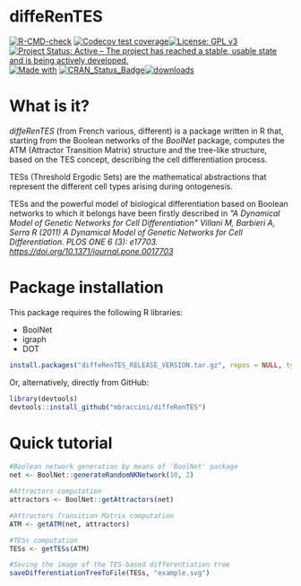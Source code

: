 # diffeRenTES
<!---
[![Build Status](https://travis-ci.com/mbraccini/diffeRenTES.svg?branch=master)](https://travis-ci.com/mbraccini/diffeRenTES)
![Build Status GitHub Actions](https://github.com/mbraccini/diffeRenTES/actions/workflows/r.yml/badge.svg)
-->

<!-- badges: start -->
[![R-CMD-check](https://github.com/mbraccini/diffeRenTES/workflows/R-CMD-check/badge.svg)](https://github.com/mbraccini/diffeRenTES/actions) [![Codecov test coverage](https://codecov.io/gh/mbraccini/diffeRenTES/branch/master/graph/badge.svg)](https://app.codecov.io/gh/mbraccini/diffeRenTES?branch=master)[![License: GPL v3](https://img.shields.io/badge/License-GPLv3-blue.svg)](https://www.gnu.org/licenses/gpl-3.0)
[![Project Status: Active – The project has reached a stable, usable state and is being actively developed.](https://www.repostatus.org/badges/latest/active.svg)](https://www.repostatus.org/#active)[![Made with](https://img.shields.io/badge/Made%20with-♥%20and%20R-%3CCOLOR%3E)](https://github.com/mbraccini/diffeRenTES/)
[![CRAN\_Status\_Badge](https://www.r-pkg.org/badges/version/diffeRenTES)](https://cran.r-project.org/package=diffeRenTES)[![downloads](https://cranlogs.r-pkg.org/badges/grand-total/diffeRenTES)](https://cranlogs.r-pkg.org/badges/grand-total/diffeRenTES)
<!-- badges: end -->


# What is it?
*diffeRenTES* (from French various, different) is a package written in R that, starting from the Boolean networks of the *BoolNet* package, computes the ATM (Attractor Transition Matrix) structure and the tree-like structure, based on the TES concept, describing the cell differentiation process.

TESs (Threshold Ergodic Sets) are the mathematical abstractions that represent the different cell types arising during ontogenesis.

TESs and the powerful model of biological differentiation based on Boolean networks to which it belongs have been firstly described in *"A Dynamical Model of Genetic Networks for Cell Differentiation" Villani M, Barbieri A, Serra R (2011) A Dynamical Model of Genetic Networks for Cell Differentiation. PLOS ONE 6 (3): e17703. <https://doi.org/10.1371/journal.pone.0017703>*

# Package installation

This package requires the following R libraries:

- BoolNet
- igraph
- DOT

```r
install.packages("diffeRenTES_RELEASE_VERSION.tar.gz", repos = NULL, type="source")
```
Or, alternatively, directly from GitHub:

```r
library(devtools)
devtools::install_github("mbraccini/diffeRenTES")
```

# Quick tutorial

```r
#Boolean network generation by means of 'BoolNet' package
net <- BoolNet::generateRandomNKNetwork(10, 2)

#Attractors computation
attractors <- BoolNet::getAttractors(net) 

#Attractors Transition Matrix computation
ATM <- getATM(net, attractors)

#TESs computation
TESs <- getTESs(ATM)

#Saving the image of the TES-based differentiation tree
saveDifferentiationTreeToFile(TESs, "example.svg") 
```
